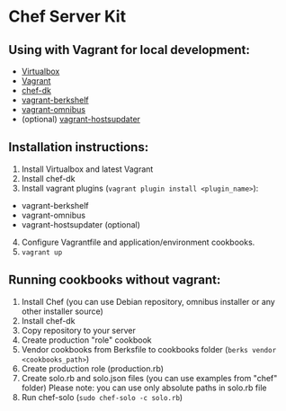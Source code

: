 # Chef Server Kit

## Using with Vagrant for local development:

 - [Virtualbox](https://www.virtualbox.org/)
 - [Vagrant](https://www.vagrantup.com/)
 - [chef-dk](https://downloads.chef.io/chef-dk/)
 - [vagrant-berkshelf](https://github.com/berkshelf/vagrant-berkshelf)
 - [vagrant-omnibus](https://github.com/chef/vagrant-omnibus)
 - (optional) [vagrant-hostsupdater](https://github.com/cogitatio/vagrant-hostsupdater)
 
## Installation instructions:

 1. Install Virtualbox and latest Vagrant
 2. Install chef-dk
 3. Install vagrant plugins (``` vagrant plugin install <plugin_name> ```): 
  - vagrant-berkshelf
  - vagrant-omnibus
  - vagrant-hostsupdater (optional)
 4. Configure Vagrantfile and application/environment cookbooks.
 5. ``` vagrant up ```
 
## Running cookbooks without vagrant:

 1. Install Chef (you can use Debian repository, omnibus installer or any other installer source)
 2. Install chef-dk
 3. Copy repository to your server
 4. Create production "role" cookbook 
 5. Vendor cookbooks from Berksfile to cookbooks folder (``` berks vendor <cookbooks_path> ```)
 6. Create production role (production.rb)
 7. Create solo.rb and solo.json files (you can use examples from "chef" folder)
    Please note: you can use only absolute paths in solo.rb file
 8. Run chef-solo (``` sudo chef-solo -c solo.rb ```)

